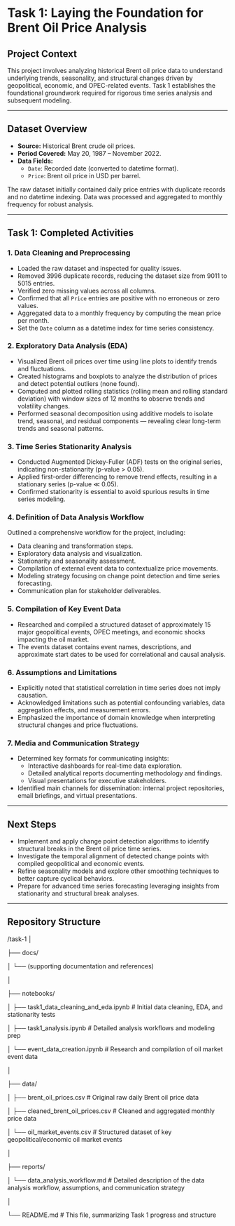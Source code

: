 # Task 1: Laying the Foundation for Brent Oil Price Analysis

## Project Context

This project involves analyzing historical Brent oil price data to understand underlying trends, seasonality, and structural changes driven by geopolitical, economic, and OPEC-related events. Task 1 establishes the foundational groundwork required for rigorous time series analysis and subsequent modeling.

---

## Dataset Overview

- **Source:** Historical Brent crude oil prices.
- **Period Covered:** May 20, 1987 – November 2022.
- **Data Fields:**
  - `Date`: Recorded date (converted to datetime format).
  - `Price`: Brent oil price in USD per barrel.
  
The raw dataset initially contained daily price entries with duplicate records and no datetime indexing. Data was processed and aggregated to monthly frequency for robust analysis.

---

## Task 1: Completed Activities

### 1. Data Cleaning and Preprocessing

- Loaded the raw dataset and inspected for quality issues.
- Removed 3996 duplicate records, reducing the dataset size from 9011 to 5015 entries.
- Verified zero missing values across all columns.
- Confirmed that all `Price` entries are positive with no erroneous or zero values.
- Aggregated data to a monthly frequency by computing the mean price per month.
- Set the `Date` column as a datetime index for time series consistency.

### 2. Exploratory Data Analysis (EDA)

- Visualized Brent oil prices over time using line plots to identify trends and fluctuations.
- Created histograms and boxplots to analyze the distribution of prices and detect potential outliers (none found).
- Computed and plotted rolling statistics (rolling mean and rolling standard deviation) with window sizes of 12 months to observe trends and volatility changes.
- Performed seasonal decomposition using additive models to isolate trend, seasonal, and residual components — revealing clear long-term trends and seasonal patterns.

### 3. Time Series Stationarity Analysis

- Conducted Augmented Dickey-Fuller (ADF) tests on the original series, indicating non-stationarity (p-value > 0.05).
- Applied first-order differencing to remove trend effects, resulting in a stationary series (p-value ≪ 0.05).
- Confirmed stationarity is essential to avoid spurious results in time series modeling.

### 4. Definition of Data Analysis Workflow

Outlined a comprehensive workflow for the project, including:

- Data cleaning and transformation steps.
- Exploratory data analysis and visualization.
- Stationarity and seasonality assessment.
- Compilation of external event data to contextualize price movements.
- Modeling strategy focusing on change point detection and time series forecasting.
- Communication plan for stakeholder deliverables.

### 5. Compilation of Key Event Data

- Researched and compiled a structured dataset of approximately 15 major geopolitical events, OPEC meetings, and economic shocks impacting the oil market.
- The events dataset contains event names, descriptions, and approximate start dates to be used for correlational and causal analysis.

### 6. Assumptions and Limitations

- Explicitly noted that statistical correlation in time series does not imply causation.
- Acknowledged limitations such as potential confounding variables, data aggregation effects, and measurement errors.
- Emphasized the importance of domain knowledge when interpreting structural changes and price fluctuations.

### 7. Media and Communication Strategy

- Determined key formats for communicating insights:
  - Interactive dashboards for real-time data exploration.
  - Detailed analytical reports documenting methodology and findings.
  - Visual presentations for executive stakeholders.
- Identified main channels for dissemination: internal project repositories, email briefings, and virtual presentations.

---

## Next Steps

- Implement and apply change point detection algorithms to identify structural breaks in the Brent oil price time series.
- Investigate the temporal alignment of detected change points with compiled geopolitical and economic events.
- Refine seasonality models and explore other smoothing techniques to better capture cyclical behaviors.
- Prepare for advanced time series forecasting leveraging insights from stationarity and structural break analyses.

---

## Repository Structure

/task-1
│

├── docs/

│ └── (supporting documentation and references)

│

├── notebooks/

│ ├── task1_data_cleaning_and_eda.ipynb # Initial data cleaning, EDA, and stationarity tests

│ ├── task1_analysis.ipynb # Detailed analysis workflows and modeling prep

│ └── event_data_creation.ipynb # Research and compilation of oil market event data

│

├── data/

│ ├── brent_oil_prices.csv # Original raw daily Brent oil price data

│ ├── cleaned_brent_oil_prices.csv # Cleaned and aggregated monthly price data

│ └── oil_market_events.csv # Structured dataset of key geopolitical/economic oil market events

│

├── reports/

│ └── data_analysis_workflow.md # Detailed description of the data analysis workflow, assumptions, and communication strategy

│

└── README.md # This file, summarizing Task 1 progress and structure